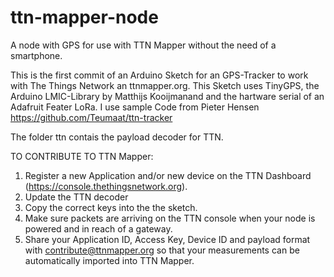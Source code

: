 # ttn-mapper-node
A node with GPS for use with TTN Mapper without the need of a smartphone.

This is the first commit of an Arduino Sketch for an GPS-Tracker to work with The Things Network an ttnmapper.org. This Sketch uses TinyGPS, the Arduino LMIC-Library by Matthijs Kooijmanand and the hartware serial of an Adafruit Feater LoRa. I use sample Code from Pieter Hensen https://github.com/Teumaat/ttn-tracker

The folder ttn contais the payload decoder for TTN.

TO CONTRIBUTE TO TTN Mapper:
 1. Register a new Application and/or new device on the
    TTN Dashboard (https://console.thethingsnetwork.org).
 2. Update the TTN decoder    
 3. Copy the correct keys into the the sketch.
 4. Make sure packets are arriving on the TTN console when your node is
    powered and in reach of a gateway.
 5. Share your Application ID, Access Key, Device ID and payload format with
    contribute@ttnmapper.org so that your measurements can be automatically
    imported into TTN Mapper.
